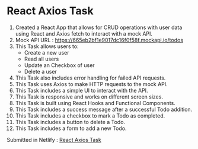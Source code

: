 # React Axios Task

1. Created a React App that allows for CRUD operations with user data using React and Axios fetch to interact with a mock API.
2. Mock API URL : https://665eb2bf1e9017dc16f0f58f.mockapi.io/todos
3. This Task allows users to:
   - Create a new user
   - Read all users
   - Update an Checkbox of user
   - Delete a user
4. This Task also includes error handling for failed API requests.
5. This Task uses Axios to make HTTP requests to the mock API.
6. This Task includes a simple UI to interact with the API.
7. This Task is responsive and works on different screen sizes.
8. This Task is built using React Hooks and Functional Components.
9. This Task includes a success message after a successful Todo addition.
10. This Task includes a checkbox to mark a Todo as completed.
11. This Task includes a button to delete a Todo.
12. This Task includes a form to add a new Todo.

Submitted in Netlify : [React Axios Task]()